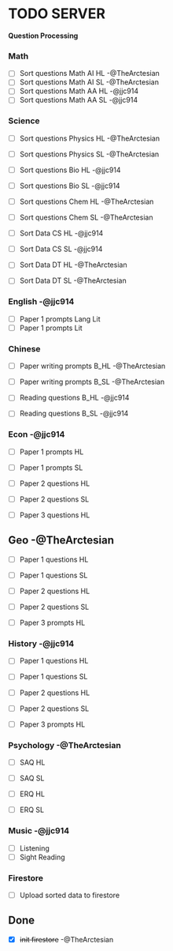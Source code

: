# TODO SERVER

**Question Processing**

### Math
- [ ] Sort questions Math AI HL  -@TheArctesian
- [ ] Sort questions Math AI SL  -@TheArctesian
- [ ] Sort questions Math AA HL  -@jjc914
- [ ] Sort questions Math AA SL  -@jjc914

### Science 
- [ ] Sort questions Physics HL  -@TheArctesian
- [ ] Sort questions Physics SL  -@TheArctesian

- [ ] Sort questions Bio HL -@jjc914
- [ ] Sort questions Bio SL -@jjc914

- [ ] Sort questions Chem HL -@TheArctesian
- [ ] Sort questions Chem SL -@TheArctesian

- [ ] Sort Data CS HL -@jjc914
- [ ] Sort Data CS SL -@jjc914

- [ ] Sort Data DT HL -@TheArctesian
- [ ] Sort Data DT SL -@TheArctesian

### English -@jjc914

- [ ] Paper 1 prompts Lang Lit 
- [ ] Paper 1 prompts Lit 

### Chinese 

- [ ] Paper writing prompts B_HL -@TheArctesian
- [ ] Paper writing prompts B_SL -@TheArctesian


- [ ] Reading questions B_HL -@jjc914
- [ ] Reading questions B_SL -@jjc914

### Econ -@jjc914

- [ ] Paper 1 prompts HL 
- [ ] Paper 1 prompts SL 

- [ ] Paper 2 questions HL 
- [ ] Paper 2 questions SL 

- [ ] Paper 3 questions HL 

## Geo -@TheArctesian

- [ ] Paper 1 questions HL 
- [ ] Paper 1 questions SL 

- [ ] Paper 2 questions HL 
- [ ] Paper 2 questions SL 

- [ ] Paper 3 prompts HL 

### History -@jjc914

- [ ] Paper 1 questions HL 
- [ ] Paper 1 questions SL 

- [ ] Paper 2 questions HL 
- [ ] Paper 2 questions SL 

- [ ] Paper 3 prompts HL 

### Psychology -@TheArctesian

- [ ] SAQ HL 
- [ ] SAQ SL 

- [ ] ERQ HL 
- [ ] ERQ SL 

### Music -@jjc914

- [ ] Listening 
- [ ] Sight Reading

### Firestore
- [ ] Upload sorted data to firestore 


## Done 

- [x] ~~init firestore~~ -@TheArctesian